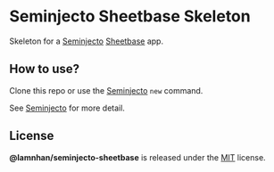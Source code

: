 # Seminjecto Sheetbase Skeleton

Skeleton for a [Seminjecto](https://github.com/lamnhan/seminjecto) [Sheetbase](https://github.com/sheetbase) app.

## How to use?

Clone this repo or use the [Seminjecto](https://github.com/lamnhan/seminjecto) `new` command.

See [Seminjecto](https://github.com/lamnhan/seminjecto) for more detail.

## License

**@lamnhan/seminjecto-sheetbase** is released under the [MIT](https://github.com/lamnhan/seminjecto-sheetbase/blob/master/LICENSE) license.
